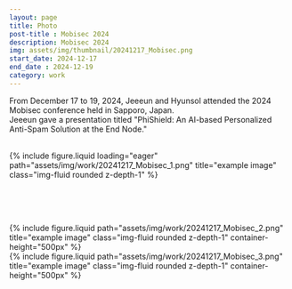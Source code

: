 ```yaml
---
layout: page
title: Photo
post-title : Mobisec 2024
description: Mobisec 2024
img: assets/img/thumbnail/20241217_Mobisec.png
start_date: 2024-12-17
end_date : 2024-12-19
category: work
---
```


From December 17 to 19, 2024, Jeeeun and Hyunsol attended the 2024 Mobisec conference held in Sapporo, Japan.
<br>Jeeeun gave a presentation titled "PhiShield: An AI-based Personalized Anti-Spam Solution at the End Node."

<br>

<div class="row">
    <div class="col-sm mt-3 mt-md-0">
        {% include figure.liquid loading="eager" path="assets/img/work/20241217_Mobisec_1.png" title="example image" class="img-fluid rounded z-depth-1" %}
    </div>
</div>

<br><br><br>


<div class="row justify-content-sm-center">
    <div class="col-sm-6 mt-3 mt-md-0">
        {% include figure.liquid path="assets/img/work/20241217_Mobisec_2.png" title="example image" class="img-fluid rounded z-depth-1" container-height="500px" %}
    </div>
    <div class="col-sm-6 mt-3 mt-md-0">
        {% include figure.liquid path="assets/img/work/20241217_Mobisec_3.png" title="example image" class="img-fluid rounded z-depth-1" container-height="500px" %}
    </div>
</div>

